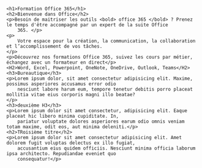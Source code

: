 <!DOCTYPE html>
<html lang="fr">

<head>
    <meta charset="UTF-8">
    <meta http-equiv="X-UA-Compatible" content="IE=edge">
    <meta name="viewport" content="width=device-width, initial-scale=1.0">
    <title>Formations office 365. Formez vous sur la suite microsoft</title>
    <meta name="description"
        content="Office 365, la formation complète microsoft office 365. Découvrez l'utilisation de la suite office et des différentes applications.">
</head>

<body>

    <h1>Formation Office 365</h1>
    <h2>Bienvenue dans Office</h2>
    <p>Besoin de maitriser les outils <bold> office 365 </bold> ? Prenez le temps d'être accompagné par un expert de la suite Office
        365. </p>
    <p>
        Votre espace pour la création, la communication, la collaboration et l’accomplissement de vos tâches.
    </p>
    <p>Découvrez nos formations Office 365, suivez les cours par métier, échangez avec un formateur en direct</p>
    <H2>Word, Excel, Powerpoint, OneNote, OneDrive, Outlook, Teams</H2>
    <h3>Bureautique</h3>
    <p>Lorem ipsum dolor, sit amet consectetur adipisicing elit. Maxime, possimus asperiores accusamus error odio
        nesciunt labore harum eum, tempore tenetur debitis porro placeat mollitia vitae eius corporis magni illo beatae?
    </p>
    <h3>deuxième H3</h3>
    <p>Lorem ipsum dolor sit amet consectetur, adipisicing elit. Eaque placeat hic libero minima cupiditate. In,
        pariatur voluptate dolores asperiores earum odio omnis veniam totam maxime, odit eos, aut minima deleniti.</p>
    <h2>TRoisième titre</h2>
    <p>Lorem ipsum dolor sit amet consectetur adipisicing elit. Amet dolorem fugit voluptas delectus ex illo fugiat,
        accusantium eius quidem officiis. Nesciunt minima officia laborum ipsa architecto. Repudiandae eveniet quo
        consequatur!</p>
</body>

</html>

